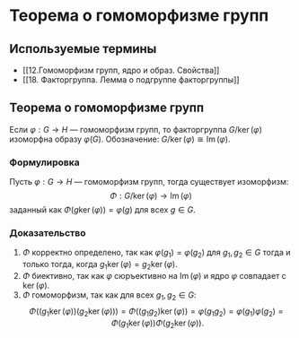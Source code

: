 # Теорема о гомоморфизме групп

## Используемые термины
- [[12.Гомоморфизм групп, ядро и образ. Свойства]]
- [[18. Факторгруппа. Лемма о подгруппе факторгруппы]]

## Теорема о гомоморфизме групп

Если $\varphi: G \to H$ — гомоморфизм групп, то факторгруппа $G/\ker(\varphi)$ изоморфна образу $\varphi(G)$. Обозначение: $G/\ker(\varphi) \cong \operatorname{Im}(\varphi)$.

### Формулировка

Пусть $\varphi: G \to H$ — гомоморфизм групп, тогда существует изоморфизм:
$$
\Phi: G/\ker(\varphi) \to \operatorname{Im}(\varphi)
$$
заданный как $\Phi(g\ker(\varphi)) = \varphi(g)$ для всех $g \in G$.

### Доказательство

1. $\Phi$ корректно определено, так как $\varphi(g_1) = \varphi(g_2)$ для $g_1, g_2 \in G$ тогда и только тогда, когда $g_1 \ker(\varphi) = g_2 \ker(\varphi)$.
2. $\Phi$ биективно, так как $\varphi$ сюръективно на $\operatorname{Im}(\varphi)$ и ядро $\varphi$ совпадает с $\ker(\varphi)$.
3. $\Phi$ гомоморфизм, так как для всех $g_1, g_2 \in G$:
$$
\Phi((g_1 \ker(\varphi))(g_2 \ker(\varphi))) = \Phi((g_1 g_2)\ker(\varphi)) = \varphi(g_1 g_2) = \varphi(g_1) \varphi(g_2) = \Phi(g_1 \ker(\varphi)) \Phi(g_2 \ker(\varphi)).
$$
